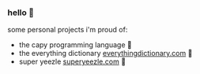 ### hello 👋

some personal projects i'm proud of:

- the capy programming language 🍊
- the everything dictionary [everythingdictionary.com](https://everythingdictionary.com) 📖
- super yeezle [superyeezle.com](https://superyeezle.com) 🐻
